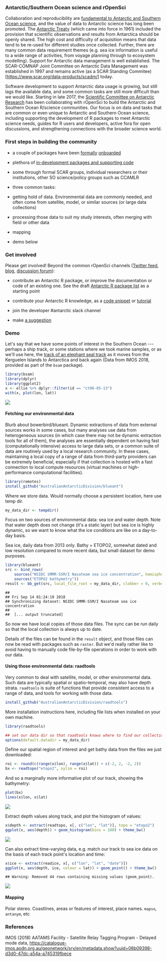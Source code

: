 ### Antarctic/Southern Ocean science and rOpenSci

Collaboration and reproducibility are [fundamental to Antarctic and Southern Ocean science](https://doi.org/10.1038/d41586-018-05369-6), and the value of data to Antarctic science has long been promoted. The [Antarctic Treaty](https://www.ats.aq/e/ats.htm) (which came into force in 1961) included the provision that scientific observations and results from Antarctica should be openly shared. The high cost and difficulty of acquisition means that data tend to be re-used for different studies once collected. Further, there are many common data requirement themes (e.g. sea ice information is useful to a wide range of activities, from voyage planning through to ecosystem modelling). Support for Antarctic data management is well established. The SCAR-COMNAP Joint Committee on Antarctic Data Management was established in 1997 and remains active (as a SCAR Standing Commitee)\[<https://www.scar.org/data-products/scadm/>\] today.

Software development to support Antarctic data usage is growing, but still lags the available data, and some common tasks are still more difficult than we would like. Starting in late 2017, the [Scientific Committee on Antarctic Research](https://www.scar.org/) has been collaborating with rOpenSci to build the Antarctic and Southern Ocean R/science communities. Our focus is on data and tasks that are common or even unique to Antarctic and Southern Ocean science, including supporting the development of R packages to meet Antarctic science needs, guides for R users and developers, active fora for open discussions, and strengthening connections with the broader science world.

### First steps in building the community

-   a couple of packages have been [formally](https://github.com/ropensci/antanym) [onboarded](https://github.com/ropensci/bowerbird)
-   plethora of [in-development packages and supporting code](https://github.com/SCAR/antarctic-r-packages)
-   some through formal SCAR groups, individual researchers or their institutions, other SO science/policy groups such as CCAMLR
-   three common tasks:
-   getting hold of data. Environmental data are commonly needed, and often come from satellite, model, or similar sources (or large data collections)
-   processing those data to suit my study interests, often merging with field or other data
-   mapping

-   demo below

### Get involved

Please get involved! Beyond the common rOpenSci channels ([Twitter feed](https://twitter.com/rOpenSci), [blog](https://ropensci.org/blog/), [discussion forum](https://discuss.ropensci.org/)):

-   contribute an Antarctic R package, or improve the documentation or code of an existing one. See the draft [Antarctic R package list](https://github.com/SCAR/antarctic-r-packages) as a starting point

-   contribute your Antarctic R knowledge, as a [code snippet](https://github.com/SCAR/rtools) or [tutorial](https://ropensci.org/tutorials/)

-   join the developer \#antarctic slack channel

-   make [a suggestion](https://github.com/SCAR/ropensci/issues)

### Demo

Let's say that we have some points of interest in the Southern Ocean --- perhaps a ship track, or some stations where we took marine samples, or as we'll use here, the [track of an elephant seal track](http://www.meop.net/) as it moves from the Kerguelen Islands to Antarctica and back again (Data from IMOS 2018, provided as part of the `bsam` package).

``` r
library(bsam)
library(dplyr)
library(ggplot2)
x <- ellie %>% dplyr::filter(id == "ct96-05-13")
with(x, plot(lon, lat))
```

<img src="antarctic_files/figure-markdown_github/get_track_data-1.png" style="display: block; margin: auto;" />

#### Fetching our environmental data

Blurb about bowerbird/blueant. Dynamic extractions of data from external sources works in some cases, but many analyses use data from heterogeneous sources (in which case there may not be dynamic extraction tools for all of them), the analyses are essentially dependent on having fast (computationally intensive) access to large data sets, or a common suite of data are routinely used by a local research community. In these cases, maintaining a local copy of a range of data from third-party providers can be extremely beneficial, especially if that collection is hosted with a fast connection to local compute resources (virtual machines or high-performance computational facilities).

``` r
library(remotes)
install_github("AustralianAntarcticDivision/blueant")
```

Where we store data. Would normally choose a persistent location, here use temp dir.

``` r
my_data_dir <- tempdir()
```

Focus on two sources of environmental data: sea ice and water depth. Note that water depth does not change (it's a static layer) but sea ice is highly dynamic, so we want to know what the ice conditions are like on a day-to-day basis.

Sea ice, daily data from 2013 only. Bathy = ETOPO2, somewhat dated and low resolution compared to more recent data, but small dataset for demo purposes.

``` r
library(blueant)
src <- bind_rows(
    sources("NSIDC SMMR-SSM/I Nasateam sea ice concentration", hemisphere = "south", time_resolutions = "day", years = 2013),
    sources("ETOPO2 bathymetry"))
result <- bb_get(src, local_file_root = my_data_dir, clobber = 0, verbose = TRUE, confirm = NULL)
```

    ##  
    ## Fri Sep 14 01:24:19 2018 
    ## Synchronizing dataset: NSIDC SMMR-SSM/I Nasateam sea ice concentration 
    ##  
    ##  [... output truncated]

So now we have local copies of those data files. The sync can be run daily so that the local collection is always up to date.

Details of the files can be found in the `result` object, and those files can now be read with packages such as `raster`. But we'd really rather like to avoid having to manually code file-by-file operations in order to work with our data.

#### Using those environmental data: raadtools

Very common to deal with satellite, model, or other environmental data. Such data are typically spatial or spatio-temporal, may also have depth strata. `raadtools` is suite of functions that provide consistent access to a range of data, and tools for working with those data.

``` r
install_github("AustralianAntarcticDivision/raadtools")
```

More installation instructions here, including file lists when installed on your own machine.

``` r
library(raadtools)

## set our data dir so that raadtools knows where to find our collection
options(default.datadir = my_data_dir)
```

Define our spatial region of interest and get bathy data from the files we just downloaded:

``` r
roi <- round(c(range(x$lon), range(x$lat)) + c(-2, 2, -2, 2))
bx <- readtopo("etopo2", xylim = roi)
```

And so a marginally more informative plot of our track, showing the bathymetry:

``` r
plot(bx)
lines(x$lon, x$lat)
```

<img src="antarctic_files/figure-markdown_github/unnamed-chunk-7-1.png" style="display: block; margin: auto;" />

Extract depth values along track, and plot the histogram of values:

``` r
x$depth <- extract(readtopo, x[, c("lon", "lat")], topo = "etopo2")
ggplot(x, aes(depth)) + geom_histogram(bins = 100) + theme_bw()
```

<img src="antarctic_files/figure-markdown_github/unnamed-chunk-8-1.png" style="display: block; margin: auto;" />

Can also extract time-varying data, e.g. match our track to sea ice data on the basis of each track point's location and time:

``` r
x$ice <- extract(readice, x[, c("lon", "lat", "date")])
ggplot(x, aes(depth, ice, colour = lat)) + geom_point() + theme_bw()
```

    ## Warning: Removed 44 rows containing missing values (geom_point).

<img src="antarctic_files/figure-markdown_github/unnamed-chunk-9-1.png" style="display: block; margin: auto;" />

#### Mapping

Polar stereo. Coastlines, areas or features of interest, place names. `mapso`, `antanym`, etc

### References

IMOS (2018) AATAMS Facility - Satellite Relay Tagging Program - Delayed mode data, <https://catalogue-imos.aodn.org.au/geonetwork/srv/en/metadata.show?uuid=06b09398-d3d0-47dc-a54a-a745319fbece>
